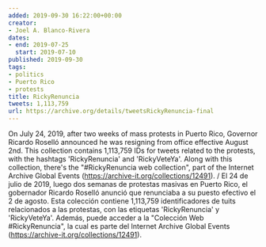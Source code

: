 ```yaml
---
added: 2019-09-30 16:22:00+00:00
creator:
- Joel A. Blanco-Rivera
dates:
- end: 2019-07-25
  start: 2019-07-10
published: 2019-09-30
tags:
- politics
- Puerto Rico
- protests
title: RickyRenuncia
tweets: 1,113,759
url: https://archive.org/details/tweetsRickyRenuncia-final
---
```


On July 24, 2019, after two weeks of mass protests in Puerto Rico, Governor Ricardo Roselló announced he was resigning from office effective August 2nd. This collection contains 1,113,759 IDs for tweets related to the protests, with the hashtags 'RickyRenuncia' and 'RickyVeteYa'.  Along with this collection, there's the "#RickyRenuncia web collection", part of the Internet Archive Global Events (https://archive-it.org/collections/12491). / El 24 de julio de 2019, luego dos semanas de protestas masivas en Puerto Rico, el gobernador Ricardo Roselló anunció que renunciaba a su puesto efectivo el 2 de agosto. Esta colección contiene 1,113,759 identificadores de tuits relacionados a las protestas, con las etiquetas 'RickyRenuncia' y 'RickyVeteYa'. Además, puede acceder a la "Colección Web #RickyRenuncia", la cual es parte del Internet Archive Global Events (https://archive-it.org/collections/12491).
